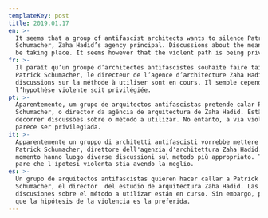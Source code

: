 ```yaml
---
templateKey: post
title: 2019.01.17
en: >-
  It seems that a group of antifascist architects wants to silence Patrick
  Schumacher, Zaha Hadid’s agency principal. Discussions about the means should
  be taking place. It seems however that the violent path is being privileged. 
fr: >-
  Il paraît qu’un groupe d’architectes antifascistes souhaite faire taire
  Patrick Schumacher, le directeur de l’agence d’architecture Zaha Hadid. Des
  discussions sur la méthode à utiliser sont en cours. Il semble cependant que
  l’hypothèse violente soit privilégiée.
pt: >-
  Aparentemente, um grupo de arquitectos antifascistas pretende calar Patrick
  Schumacher, o director da agência de arquitectura de Zaha Hadid. Estão a
  decorrer discussões sobre o método a utilizar. No entanto, a via violenta
  parece ser privilegiada.
it: >-
  Apparentemente un gruppo di architetti antifascisti vorrebbe mettere a tacere
  Patrick Schumacher, direttore dell'agenzia d'architettura Zaha Hadid. Al
  momento hanno luogo diverse discussioni sul metodo più appropriato. Tuttavia,
  pare che l'ipotesi violenta stia avendo la meglio.
es: >-
  Un grupo de arquitectos antifascistas quieren hacer callar a Patrick
  Schumacher, el director  del estudio de arquitectura Zaha Hadid. Las
  discusiones sobre el método a utilizar están en curso. Sin embargo, parece ser
  que la hipótesis de la violencia es la preferida.
---
```


